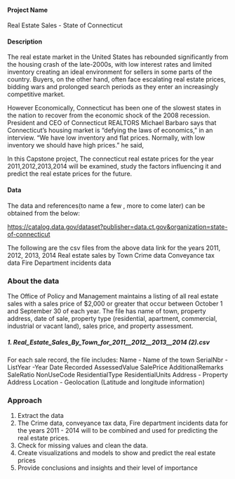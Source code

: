 #### Project Name
Real Estate Sales  - State of Connecticut

#### Description

The real estate market in the United States has rebounded significantly from the housing crash of the late-2000s, with low interest rates and limited inventory creating an ideal environment for sellers in some parts of the country. Buyers, on the other hand, often face escalating real estate prices, bidding wars and prolonged search periods as they enter an increasingly competitive market.  

However Economically, Connecticut has been one of the slowest states in the nation to recover from the economic shock of the 2008 recession. President and CEO of Connecticut REALTORS Michael Barbaro says that Connecticut’s housing market is “defying the laws of economics,” in an interview. “We have low inventory and flat prices. Normally, with low inventory we should have high prices.” he said,

In this Capstone project, The connecticut real estate prices for the year 2011,2012,2013,2014 will be examined, study the factors influencing it and  predict the real estate prices for the future. 

#### Data

The data and references(to name a few , more to come later) can be obtained from the below:

https://catalog.data.gov/dataset?publisher=data.ct.gov&organization=state-of-connecticut

The following are the csv files from the above data link for the years 2011, 2012, 2013, 2014
Real estate sales by Town 
Crime data 
Conveyance tax data
Fire Department incidents data

### About the data  
The Office of Policy and Management maintains a listing of all real estate sales with a sales price of $2,000 or greater that occur between October 1 and September 30 of each year. The file has name of town, property address, date of sale, property type (residential, apartment, commercial, industrial or vacant land), sales price, and property assessment.  
##### 1. Real_Estate_Sales_By_Town_for_2011__2012__2013__2014 (2).csv  
For each sale record, the file includes: 
Name - Name of the town
SerialNbr -
ListYear -Year
Date Recorded
AssessedValue
SalePrice
AdditionalRemarks
SaleRatio
NonUseCode
ResidentialType
ResidentialUnits 
Address - Property Address
Location - Geolocation (Latitude and longitude information)

### Approach

1.	Extract the data 
2. The Crime data, conveyance tax data, Fire department incidents data for the years 2011 - 2014 will to be combined and used for predicting the real estate prices.
3.	Check for missing values and clean the data.
4.	Create visualizations and models to show and predict the real estate prices
5.	Provide conclusions and insights and their level of importance


